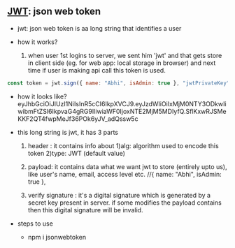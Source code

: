 ## [JWT](https://jwt.io/): json web token

- jwt: json web token is aa long string that identifies a user

- how it works?

  1. when user 1st logins to server, we sent him 'jwt' and that gets store in client side (eg. for web app: local storage in browser) and next time if user is making api call this token is used.

```js
const token = jwt.sign({ name: "Abhi", isAdmin: true }, "jwtPrivateKey");
```

- how it looks like?
  eyJhbGciOiJIUzI1NiIsInR5cCI6IkpXVCJ9.eyJzdWIiOiIxMjM0NTY3ODkwIiwibmFtZSI6IkpvaG4gRG9lIiwiaWF0IjoxNTE2MjM5MDIyfQ.SflKxwRJSMeKKF2QT4fwpMeJf36POk6yJV_adQssw5c

- this long string is jwt, it has 3 parts

  1. header : it contains info about 1)alg: algorithm used to encode this token 2)type: JWT (default value)

  2. payload: it contains data what we want jwt to store (entirely upto us), like user's name, email, access level etc.
     //{ name: "Abhi", isAdmin: true },

  3. verify signature : it's a digital signature which is generated by a secret key present in server. if some modifies the payload contains then this digital signature will be invalid.

- steps to use
  - npm i jsonwebtoken
